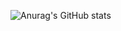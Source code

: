 ![Anurag's GitHub stats](https://github-readme-stats.vercel.app/api?username=clarencelindh&show_icons=true&count_private=true&theme=transparent)
<!--
**ClarenceLindh/ClarenceLindh** is a ✨ _special_ ✨ repository because its `README.md` (this file) appears on your GitHub profile.

Here are some ideas to get you started:

- 🔭 I’m currently working on ...
- 🌱 I’m currently learning ...
- 👯 I’m looking to collaborate on ...
- 🤔 I’m looking for help with ...
- 💬 Ask me about ...
- 📫 How to reach me: ...
- 😄 Pronouns: ...
- ⚡ Fun fact: ...
-->
